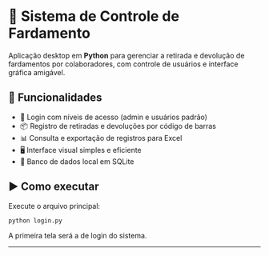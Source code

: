 # 👕 Sistema de Controle de Fardamento

Aplicação desktop em **Python** para gerenciar a retirada e devolução de fardamentos por colaboradores, com controle de usuários e interface gráfica amigável.

## 🚀 Funcionalidades
- 🔐 Login com níveis de acesso (admin e usuários padrão)
- 📦 Registro de retiradas e devoluções por código de barras
- 📊 Consulta e exportação de registros para Excel
- 🖥 Interface visual simples e eficiente
- 💾 Banco de dados local em SQLite

## ▶ Como executar
Execute o arquivo principal:

```bash
python login.py
```

A primeira tela será a de login do sistema.

---
